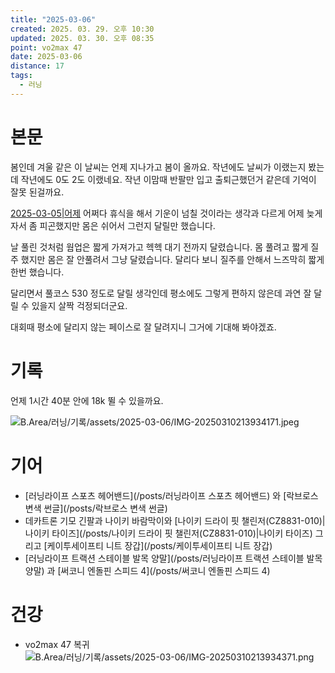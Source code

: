 ```yaml
---
title: "2025-03-06"
created: 2025. 03. 29. 오후 10:30
updated: 2025. 03. 30. 오후 08:35
point: vo2max 47
date: 2025-03-06
distance: 17
tags:
  - 러닝
---
```


# 본문

봄인데 겨울 같은 이 날씨는 언제 지나가고 봄이 올까요. 작년에도 날씨가 이랬는지 봤는데 작년에도 0도 2도 이랬네요. 작년 이맘때 반팔만 입고 출퇴근했던거 같은데 기억이 잘못 된걸까요.

[2025-03-05|어제](/posts/2025-03-05|어제) 어쩌다 휴식을 해서 기운이 넘칠 것이라는 생각과 다르게 어제 늦게 자서 좀 피곤했지만 몸은 쉬어서 그런지 달릴만 했습니다.

날 풀린 것처럼 웜업은 짧게 가져가고 헥헥 대기 전까지 달렸습니다. 몸 풀려고 짧게 질주 했지만 몸은 잘 안풀려서 그냥 달렸습니다. 달리다 보니 질주를 안해서 느즈막히 짧게 한번 했습니다.

달리면서 풀코스 530 정도로 달릴 생각인데 평소에도 그렇게 편하지 않은데 과연 잘 달릴 수 있을지 살짝 걱정되더군요.

대회때 평소에 달리지 않는 페이스로 잘 달려지니 그거에 기대해 봐야겠죠.

# 기록

언제 1시간 40분 안에 18k 뛸 수 있을까요.

![B.Area/러닝/기록/assets/2025-03-06/IMG-20250310213934171.jpeg](/images/B.Area/러닝/기록/assets/2025-03-06/IMG-20250310213934171.jpeg)

# 기어

- [러닝라이프 스포츠 헤어밴드](/posts/러닝라이프 스포츠 헤어밴드) 와 [락브로스 변색 썬글](/posts/락브로스 변색 썬글)
- 데카트론 기모 긴팔과 나이키 바람막이와 [나이키 드라이 핏 챌린저(CZ8831-010)|나이키 타이즈](/posts/나이키 드라이 핏 챌린저(CZ8831-010)|나이키 타이즈) 그리고 [케이투세이프티 니트 장갑](/posts/케이투세이프티 니트 장갑)
- [러닝라이프 트랙션 스테이블 발목 양말](/posts/러닝라이프 트랙션 스테이블 발목 양말) 과 [써코니 엔돌핀 스피드 4](/posts/써코니 엔돌핀 스피드 4)

# 건강

- vo2max 47 복귀
![B.Area/러닝/기록/assets/2025-03-06/IMG-20250310213934371.png](/images/B.Area/러닝/기록/assets/2025-03-06/IMG-20250310213934371.png)
